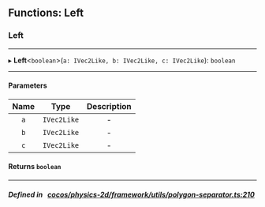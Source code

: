 ## Functions: Left

### Left


___
▸ **Left**<`boolean`\>(`a: IVec2Like, b: IVec2Like, c: IVec2Like`): `boolean`
___


#### Parameters

| Name | Type | Description |
| :------: | :------: | :------: |
| `a` | `IVec2Like` | - |
| `b` | `IVec2Like` | - |
| `c` | `IVec2Like` | - |

#### Returns `boolean` 
___


##### Defined in &nbsp;   [cocos/physics-2d/framework/utils/polygon-separator.ts:210](https://github.com/cocos-creator/engine/blob/c7bf6b8a9/cocos/physics-2d/framework/utils/polygon-separator.ts#L210)&nbsp;
